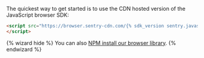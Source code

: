 The quickest way to get started is to use the CDN hosted version of the JavaScript browser SDK:

```html
<script src="https://browser.sentry-cdn.com/{% sdk_version sentry.javascript.browser %}/bundle.min.js" integrity="{% sdk_cdn_checksum sentry.javascript.browser latest bundle.min.js %}" crossorigin="anonymous">
</script>
```

{% wizard hide %}
You can also [NPM install our browser library](?platform=browsernpm).
{% endwizard %}
